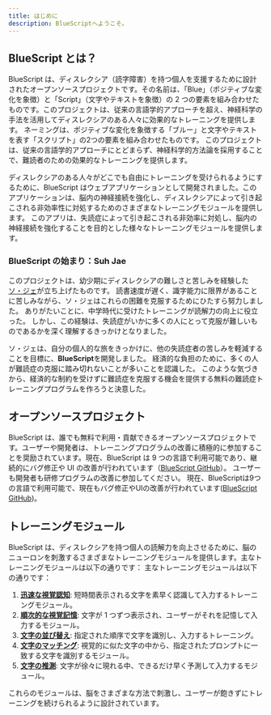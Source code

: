 ```yaml
---
title: はじめに
description: BlueScriptへようこそ。
---
```


## BlueScript とは？

BlueScript は、ディスレクシア（読字障害）を持つ個人を支援するために設計されたオープンソースプロジェクトです。その名前は、「Blue」（ポジティブな変化を象徴）と「Script」（文字やテキストを象徴）の 2 つの要素を組み合わせたものです。このプロジェクトは、従来の言語学的アプローチを超え、神経科学の手法を活用してディスレクシアのある人々に効果的なトレーニングを提供します。 ネーミングは、ポジティブな変化を象徴する「ブルー」と文字やテキストを表す「スクリプト」の2つの要素を組み合わせたものです。 このプロジェクトは、従来の言語学的アプローチにとどまらず、神経科学的方法論を採用することで、難読者のための効果的なトレーニングを提供します。

ディスレクシアのある人々がどこでも自由にトレーニングを受けられるようにするために、BlueScript はウェブアプリケーションとして開発されました。このアプリケーションは、脳内の神経接続を強化し、ディスレクシアによって引き起こされる非効率性に対処するためのさまざまなトレーニングモジュールを提供します。 このアプリは、失読症によって引き起こされる非効率に対処し、脳内の神経接続を強化することを目的とした様々なトレーニングモジュールを提供します。

### BlueScript の始まり：Suh Jae

このプロジェクトは、幼少期にディスレクシアの難しさと苦しみを経験した [ソ・ジェ](https://github.com/SuhJae)が立ち上げたものです。 読書速度が遅く、識字能力に限界があることに苦しみながら、ソ・ジェはこれらの困難を克服するためにひたすら努力しました。 ありがたいことに、中学時代に受けたトレーニングが読解力の向上に役立った。 しかし、この経験は、失読症がいかに多くの人にとって克服が難しいものであるかを深く理解するきっかけとなりました。

ソ・ジェは、自分の個人的な旅をきっかけに、他の失読症者の苦しみを軽減することを目標に、**BlueScript**を開発しました。 経済的な負担のために、多くの人が難読症の克服に踏み切れないことが多いことを認識した。 このような気づきから、経済的な制約を受けずに難読症を克服する機会を提供する無料の難読症トレーニングプログラムを作ろうと決意した。

## オープンソースプロジェクト

BlueScript は、誰でも無料で利用・貢献できるオープンソースプロジェクトです。ユーザーや開発者は、トレーニングプログラムの改善に積極的に参加することを奨励されています。現在、BlueScript は 9 つの言語で利用可能であり、継続的にバグ修正や UI の改善が行われています（[BlueScript GitHub](https://github.com/BlueScript-NPO)）。 ユーザーも開発者も研修プログラムの改善に参加してください。 現在、BlueScriptは9つの言語で利用可能で、現在もバグ修正やUIの改善が行われています([BlueScript GitHub](https://github.com/BlueScript-NPO))。

## トレーニングモジュール

BlueScript は、ディスレクシアを持つ個人の読解力を向上させるために、脳のニューロンを刺激するさまざまなトレーニングモジュールを提供します。主なトレーニングモジュールは以下の通りです： 主なトレーニングモジュールは以下の通りです：

1. [**迅速な視覚認知**](/ja/docs/training/visual/rapid-visual-perception): 短時間表示される文字を素早く認識して入力するトレーニングモジュール。
2. [**順次的な視覚記憶**](/ja/docs/training/visual/sequential-visual-memory): 文字が 1 つずつ表示され、ユーザーがそれを記憶して入力するモジュール。
3. [**文字の並び替え**](/ja/docs/training/visual/character-sequencing): 指定された順序で文字を識別し、入力するトレーニング。
4. [**文字のマッチング**](/ja/docs/training/visual/character-matching): 視覚的に似た文字の中から、指定されたプロンプトに一致する文字を識別するモジュール。
5. [**文字の推測**](/ja/docs/training/visual/character-guesstimate): 文字が徐々に現れる中、できるだけ早く予測して入力するモジュール。

これらのモジュールは、脳をさまざまな方法で刺激し、ユーザーが飽きずにトレーニングを続けられるように設計されています。
